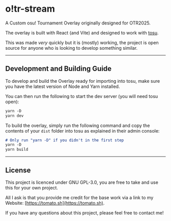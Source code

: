 # o!tr-stream

A Custom osu! Tournament Overlay originally designed for OTR2025.

The overlay is built with React (and Vite) and designed to work with [tosu](https://github.com/tosuapp/tosu).

This was made *very* quickly but it is (mostly) working, the project is open source for anyone who is looking to develop something similar.

---

## Development and Building Guide

To develop and build the Overlay ready for importing into tosu, make sure you have the latest version of Node and Yarn installed.

You can then run the following to start the dev server (you will need tosu open):
```md
yarn -D
yarn dev
```

To build the overlay, simply run the following command and copy the contents of your `dist` folder into tosu as explained in their admin console:
```md
# Only run "yarn -D" if you didn't in the first step
yarn -D
yarn build
```

---

## License

This project is licenced under GNU GPL-3.0, you are free to take and use this for your own project.

All I ask is that you provide me credit for the base work via a link to my Website: [https://tomato.sh](https://tomato.sh).

If you have any questions about this project, please feel free to contact me!


## 